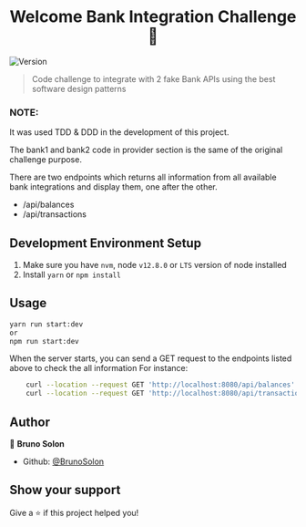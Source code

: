 <h1 align="center">Welcome Bank Integration Challenge 👋</h1>
<p>
  <img alt="Version" src="https://img.shields.io/badge/version-1.0.0-blue.svg?cacheSeconds=2592000" />
</p>

> Code challenge to integrate with 2 fake Bank APIs using the best software design patterns

### NOTE:
It was used TDD & DDD in the development of this project.

The bank1 and bank2 code in provider section is the same of the original challenge purpose.

There are two endpoints which returns all information from all available bank integrations and display them, one after the other.
 - /api/balances
 - /api/transactions

## Development Environment Setup

1.  Make sure you have `nvm`, node `v12.8.0` or `LTS` version of node installed
2.  Install `yarn` or `npm install`

## Usage

```sh
yarn run start:dev
or
npm run start:dev
```

When the server starts, you can send a GET request to the endpoints listed above to check the all information
For instance:
```sh 
    curl --location --request GET 'http://localhost:8080/api/balances'
    curl --location --request GET 'http://localhost:8080/api/transactions'
```

## Author

👤 **Bruno Solon**

* Github: [@BrunoSolon](https://github.com/BrunoSolon)

## Show your support

Give a ⭐️ if this project helped you!

